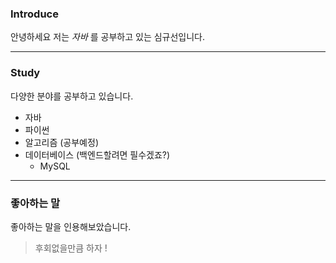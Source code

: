 ### Introduce
 안녕하세요 저는 _자바_ 를 공부하고 있는 심규선입니다. 
--- ---
### Study
다양한 분야를 공부하고 있습니다. <br/>
- 자바
- 파이썬
- 알고리즘 (공부예정)
- 데이터베이스 (백엔드할려면 필수겠죠?)
    - MySQL
--------
### 좋아하는 말
좋아하는 말을 인용해보았습니다.
>후회없을만큼 하자 !

